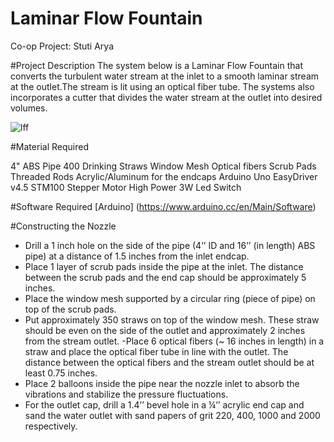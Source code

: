 # Laminar Flow Fountain
Co-op Project: Stuti Arya

#Project Description 
The system below is a Laminar Flow Fountain that converts the turbulent water stream at the inlet to a smooth laminar stream at the outlet.The stream is lit using an optical fiber tube. The systems also incorporates a cutter that divides the water stream at the outlet into desired volumes.

![lff](https://cloud.githubusercontent.com/assets/24885616/21599477/c8bdab7a-d121-11e6-8410-c6263b986140.png)

#Material Required

4" ABS Pipe
400 Drinking Straws
Window Mesh
Optical fibers
Scrub Pads
Threaded Rods 
Acrylic/Aluminum for the endcaps
Arduino Uno
EasyDriver v4.5
STM100 Stepper Motor
High Power 3W Led
Switch

#Software Required 
[Arduino] (https://www.arduino.cc/en/Main/Software)


#Constructing the Nozzle
- Drill a 1 inch hole on the side of the pipe (4’’ ID and 16’’ (in length) ABS pipe) at a distance of 1.5 inches from the inlet endcap.
- Place 1 layer of scrub pads inside the pipe at the inlet. The distance between the scrub pads and the end cap should be approximately 5 inches.
- Place the window mesh supported by a circular ring (piece of pipe) on top of the scrub pads.
- Put approximately 350 straws on top of the window mesh. These straw should be even on the side of the outlet and approximately 2 inches from the stream outlet.
-Place 6 optical fibers (~ 16 inches in length) in a straw and place the optical fiber tube in line with the outlet. The distance between the optical fibers and the stream outlet should be at least 0.75 inches.
- Place 2 balloons inside the pipe near the nozzle inlet to absorb the vibrations and stabilize the pressure fluctuations.
- For the outlet cap, drill a 1.4’’ bevel hole in a ¼’’ acrylic end cap and sand the water outlet with sand papers of grit 220, 400, 1000 and 2000 respectively.

